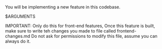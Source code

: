 You will be implementing a new feature in this codebase.

$ARGUMENTS

IMPORTANT: Only do this for front-end features,
Once this feature is built, make sure to write teh changes you made to file called frontend-changes.md
Do not ask for permissions to modify this file, assume you can always do it.
